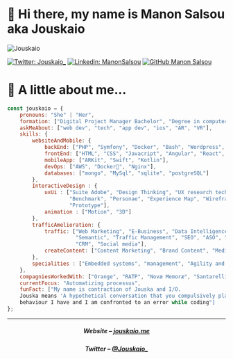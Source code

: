 # :wave: Hi there, my name is Manon Salsou aka Jouskaio

<!--Profil -->
![Jouskaio](https://socialify.git.ci/Jouskaio/Jouskaio/image?description=1&font=Inter&language=1&name=1&owner=1&pattern=Floating%20Cogs&theme=Dark)

<!-- Widget description -->
[![Twitter: Jouskaio_](https://img.shields.io/twitter/follow/Jouskaio_?style=social)](https://twitter.com/Jouskaio_)
[![Linkedin: ManonSalsou](https://img.shields.io/badge/-manonsalsou-blue?style=flat-square&logo=Linkedin&logoColor=white&link=https://www.linkedin.com/in/manonsalsou/)](https://www.linkedin.com/in/manonsalsou/)
[![GitHub Manon Salsou](https://img.shields.io/github/followers/jouskaio?label=follow&style=social)](https://github.com/Jouskaio)

<h1>💬 A little about me...</h1>

```javascript
const jouskaio = {
    pronouns: "She" | "Her",
    formation: ["Digital Project Manager Bachelor", "Degree in computer engineering - 3iL"],
    askMeAbout: ["web dev", "tech", "app dev", "ios", "AR", "VR"],
    skills: {
        websiteAndMobile: {
            backEnd: ["PHP", "Symfony", "Docker", "Bash", "Wordpress", "Node.js", "Java"],
            frontEnd: ["HTML", "CSS", "Javacript", "Angular", "React", "Angular", "jQuery" ],
            mobileApp: ["ARKit", "Swift", "Kotlin"],
            devOps: ["AWS", "Docker🐳", "Nginx"],
            databases: ["mongo", "MySql", "sqlite", "postgreSQL"]
        },
        InteractiveDesign : {
            uxUi : ["Suite Adobe", "Design Thinking", "UX research techniques",
                    "Benchmark", "Personae", "Experience Map", "Wireframe", 
                    "Prototype"],
            animation : ["Motion", "3D"]
        },
        trafficAmelioration: {
            traffic: ["Web Marketing", "E-Business", "Data Intelligence", 
                      "Semantic", "Traffic Management", "SEO", "ASO", "SEA", 
                      "CRM", "Social media"],
            createContent: ["Content Marketing", "Brand Content", "Media Content"]
        },
        specialities : ["Embedded systems", "management", "Agility and Scrum", "TOEIC"]
    },
    compagniesWorkedWith: ["Orange", "RATP", "Novæ Memoræ", "Santarelli"],
    currentFocus: "Automatizing processus",
    funFact: ["My name is contraction of Jouska and I/O. 
    Jouska means 'A hypothetical conversation that you compulsively play out in your head' which is usually the 
    behaviour I have and I am confronted to an error while coding"]
};
```
<!--<h1>:zap: Some data</h1>-->

<!-- Github action : https://github.com/anmol098/waka-readme-stats -->
<!-- Github widgets : https://github.com/anuraghazra/github-readme-stats -->

<!--START_SECTION:waka-->

<!--<a href="https://github.com/anuraghazra/github-readme-stats">
    <img align="right" src="https://github-readme-stats.vercel.app/api?username=jouskaio&show_icons=true&theme=tokyonight" />
</a>

<a href="https://github.com/anuraghazra/github-readme-stats">
    <img src="https://github-readme-stats.vercel.app/api/top-langs/?username=jouskaio&langs_count=8)](https://github.com/jouskaio/github-readme-stats&show_icons=true&theme=tokyonight" />
</a>


<figure><embed src="https://wakatime.com/share/@421f3c4d-505e-46dd-a125-f4af7f23cc50/ffd14aad-94ae-4540-afe3-d5a731cb48ce.svg"></embed></figure>-->
 
<!--END_SECTION:waka-->


<hr>
<h5 align="center">Website – <a href='https://www.jouskaio.me/blog' target="_blank">jouskaio.me</a><h4>
<h5 align="center">Twitter – <a href='https://twitter.com/Jouskaio_' target="_blank">@Jouskaio_</a><h4>

<!--
- 🔭 I’m currently working on ...
- 🌱 I’m currently learning ...
- 👯 I’m looking to collaborate on ...
- 🤔 I’m looking for help with ...
- 💬 Ask me about ...
- 📫 How to reach me: ...
- 😄 Pronouns: ...
- ⚡ Fun fact: ...
-->
